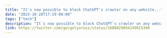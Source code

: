 ```yaml
---
title: "It's now possible to block ChatGPT's crawler on any website..."
date: "2023-10-28T17:19-08:00"
tags: ["tech"]
description: "It`s now possible to block ChatGPT`s crawler on any website you control."
link: https://twitter.com/gergelyorosz/status/1688829094249615360
---
```

